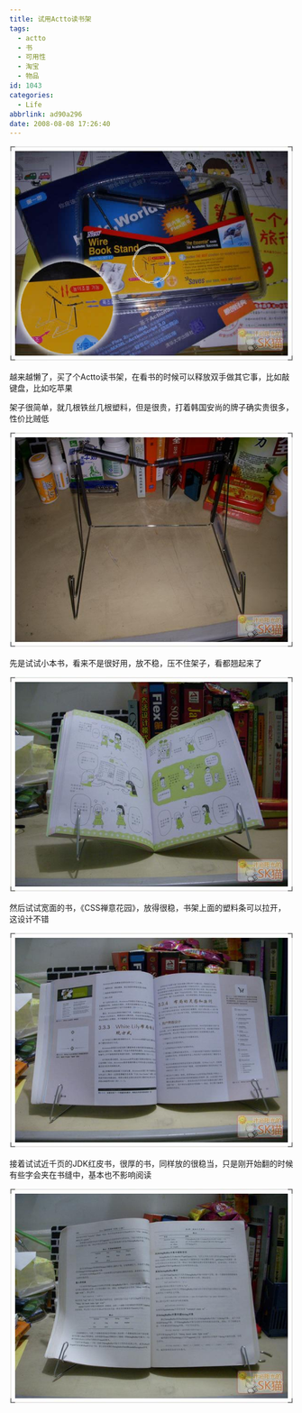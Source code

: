 ```yaml
---
title: 试用Actto读书架
tags:
  - actto
  - 书
  - 可用性
  - 淘宝
  - 物品
id: 1043
categories:
  - Life
abbrlink: ad90a296
date: 2008-08-08 17:26:40
---
```


![](/images/2008/08/08_200808081731220800_6514.jpg)

越来越懒了，买了个Actto读书架，在看书的时候可以释放双手做其它事，比如敲键盘，比如吃苹果

架子很简单，就几根铁丝几根塑料，但是很贵，打着韩国安尚的牌子确实贵很多，性价比贼低
<!--more-->
![](/images/2008/08/08_200808081731326567_6515.jpg)

先是试试小本书，看来不是很好用，放不稳，压不住架子，看都翘起来了

![](/images/2008/08/08_200808081731401732_6516.jpg)

然后试试宽面的书，《CSS禅意花园》，放得很稳，书架上面的塑料条可以拉开，这设计不错

![](/images/2008/08/08_200808081731454662_6517.jpg)

接着试试近千页的JDK红皮书，很厚的书，同样放的很稳当，只是刚开始翻的时候有些字会夹在书缝中，基本也不影响阅读

![](/images/2008/08/08_200808081731514851_6518.jpg)